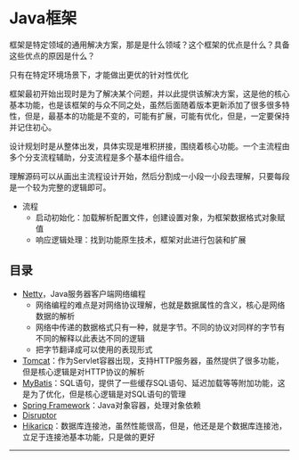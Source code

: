 #   Java框架

框架是特定领域的通用解决方案，那是是什么领域？这个框架的优点是什么？具备这些优点的原因是什么？

只有在特定环境场景下，才能做出更优的针对性优化

框架最初开始出现时是为了解决某个问题，并以此提供该解决方案，这是他的核心基本功能，也是该框架的与众不同之处，虽然后面随着版本更新添加了很多很多特性，但是，最基本的功能是不变的，可能有扩展，可能有优化，但是，一定要保持并记住初心。

设计规划时是从整体出发，具体实现是堆积拼接，围绕着核心功能。一个主流程由多个分支流程辅助，分支流程是多个基本组件组合。

理解源码可以从画出主流程设计开始，然后分割成一小段一小段去理解，只要每段是一个较为完整的逻辑即可。

-   流程
    -   启动初始化：加载解析配置文件，创建设置对象，为框架数据格式对象赋值
    -   响应逻辑处理：找到功能原生技术，框架对此进行包装和扩展


##  目录
-   [Netty](netty/README.md)，Java服务器客户端网络编程
    -   网络编程的难点是对网络协议理解，也就是数据属性的含义，核心是网络数据的解析
    -   网络中传递的数据格式只有一种，就是字节。不同的协议对同样的字节有不同的解释以此表达不同的逻辑
    -   把字节翻译成可以使用的表现形式
-   [Tomcat](tomcat/README.md)：作为Servlet容器出现，支持HTTP服务器，虽然提供了很多功能，但是核心逻辑是对HTTP协议的解析
-   [MyBatis](mybatis/README.md)：SQL语句，提供了一些缓存SQL语句、延迟加载等等附加功能，这是为了优化，但是核心逻辑是对SQL语句的管理
-   [Spring Framework](springfa/README.md)：Java对象容器，处理对象依赖
-   [Disruptor](disruptor/README.md)
-   [Hikaricp](hikaricp/README.md)：数据库连接池，虽然性能很高，但是，他还是是个数据库连接池，立足于连接池基本功能，只是做的更好

----